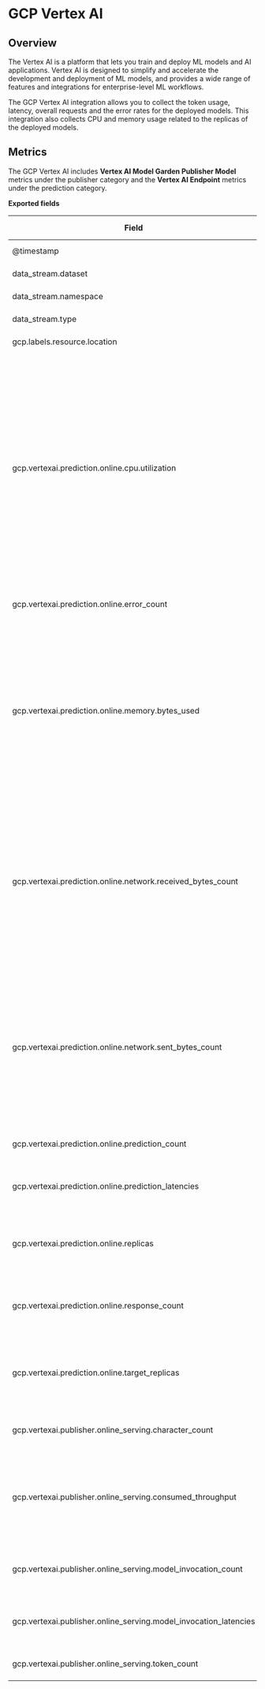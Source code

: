 # GCP Vertex AI

## Overview

The Vertex AI is a platform that lets you train and deploy ML models and AI applications.
Vertex AI is designed to simplify and accelerate the development and deployment of ML models, and provides a wide range of features and integrations for enterprise-level ML workflows.

The GCP Vertex AI integration allows you to collect the token usage, latency, overall requests and the error rates for the deployed models. 
This integration also collects CPU and memory usage related to the replicas of the deployed models.

## Metrics

The GCP Vertex AI includes **Vertex AI Model Garden Publisher Model** metrics under the publisher category and the **Vertex AI Endpoint** metrics under the prediction category.

**Exported fields**

| Field | Description | Type | Unit | Metric Type |
|---|---|---|---|---|
| @timestamp | Event timestamp. | date |  |  |
| data_stream.dataset | Data stream dataset. | constant_keyword |  |  |
| data_stream.namespace | Data stream namespace. | constant_keyword |  |  |
| data_stream.type | Data stream type. | constant_keyword |  |  |
| gcp.labels.resource.location | Location of the resource | keyword |  |  |
| gcp.vertexai.prediction.online.cpu.utilization | Fraction of CPU allocated by the deployed model replica and currently in use. May exceed 100% if the machine type has multiple CPUs. Sampled every 60 seconds. After sampling data is not visible for up to 360 seconds. | double |  | gauge |
| gcp.vertexai.prediction.online.error_count | Number of online prediction errors. | long |  |  |
| gcp.vertexai.prediction.online.memory.bytes_used | Amount of memory allocated by the deployed model replica and currently in use. Sampled every 60 seconds. After sampling data is not visible for up to 360 seconds. | long | byte | gauge |
| gcp.vertexai.prediction.online.network.received_bytes_count | Number of bytes received over the network by the deployed model replica. Sampled every 60 seconds. After sampling data is not visible for up to 360 seconds. | long | byte |  |
| gcp.vertexai.prediction.online.network.sent_bytes_count | Number of bytes sent over the network by the deployed model replica. Sampled every 60 seconds. After sampling data is not visible for up to 360 seconds. | long | byte |  |
| gcp.vertexai.prediction.online.prediction_count | Number of online predictions. | long |  |  |
| gcp.vertexai.prediction.online.prediction_latencies | Online prediction latency of the deployed model. | histogram |  |  |
| gcp.vertexai.prediction.online.replicas | Number of active replicas used by the deployed model. | long |  | gauge |
| gcp.vertexai.prediction.online.response_count | Number of different online prediction response codes. | long |  |  |
| gcp.vertexai.prediction.online.target_replicas | Target number of active replicas needed for the deployed model. | long |  | gauge |
| gcp.vertexai.publisher.online_serving.character_count | Accumulated input/output character count. | long |  |  |
| gcp.vertexai.publisher.online_serving.consumed_throughput | Overall throughput used (accounting for burndown rate) in terms of characters. | long |  |  |
| gcp.vertexai.publisher.online_serving.model_invocation_count | Number of model invocations (prediction requests). | long |  |  |
| gcp.vertexai.publisher.online_serving.model_invocation_latencies | Model invocation latencies (prediction latencies). | histogram |  |  |
| gcp.vertexai.publisher.online_serving.token_count | Accumulated input/output token count. | long |  |  |
